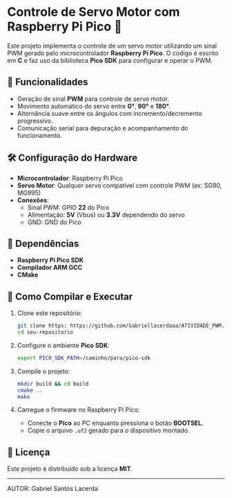 # Controle de Servo Motor com Raspberry Pi Pico 🚀

Este projeto implementa o controle de um servo motor utilizando um sinal PWM gerado pelo microcontrolador **Raspberry Pi Pico**. O código é escrito em **C** e faz uso da biblioteca **Pico SDK** para configurar e operar o PWM.

## 📌 Funcionalidades

- Geração de sinal **PWM** para controle de servo motor.
- Movimento automático do servo entre **0°**, **90°** e **180°**.
- Alternância suave entre os ângulos com incremento/decremento progressivo.
- Comunicação serial para depuração e acompanhamento do funcionamento.

## 🛠️ Configuração do Hardware

- **Microcontrolador**: Raspberry Pi Pico
- **Servo Motor**: Qualquer servo compatível com controle PWM (ex: SG90, MG995)
- **Conexões**:
  - Sinal PWM: GPIO **22** do Pico
  - Alimentação: **5V** (Vbus) ou **3.3V** dependendo do servo
  - GND: GND do Pico

## 📝 Dependências

- **Raspberry Pi Pico SDK**
- **Compilador ARM GCC**
- **CMake**

## 🚀 Como Compilar e Executar

1. Clone este repositório:
   ```bash
   git clone https: https://github.com/Gabriellacerdaaa/ATIVIDADE_PWM.git
   cd seu-repositorio
   ```

2. Configure o ambiente **Pico SDK**:
   ```bash
   export PICO_SDK_PATH=/caminho/para/pico-sdk
   ```

3. Compile o projeto:
   ```bash
   mkdir build && cd build
   cmake ..
   make
   ```

4. Carregue o firmware no Raspberry Pi Pico:
   - Conecte o **Pico** ao PC enquanto pressiona o botão **BOOTSEL**.
   - Copie o arquivo `.uf2` gerado para o dispositivo montado.


## 📜 Licença

Este projeto é distribuído sob a licença **MIT**. 

---
AUTOR: Gabriel Santos Lacerda

